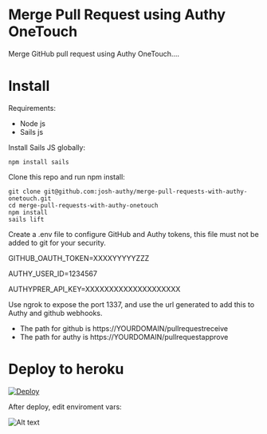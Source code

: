 Merge Pull Request using Authy OneTouch
==============

Merge GitHub pull request using Authy OneTouch....

# Install

Requirements:
 - Node js
 - Sails js

Install Sails JS globally:

```
npm install sails
```

Clone this repo and run npm install:
```
git clone git@github.com:josh-authy/merge-pull-requests-with-authy-onetouch.git
cd merge-pull-requests-with-authy-onetouch
npm install
sails lift
```

Create a .env file to configure GitHub and Authy tokens, this file must not be added to git for your security.

GITHUB_OAUTH_TOKEN=XXXXYYYYYZZZ

AUTHY_USER_ID=1234567

AUTHYPRER_API_KEY=XXXXXXXXXXXXXXXXXXXX

Use ngrok to expose the port 1337, and use the url generated to add this to Authy and github webhooks.

 - The path for github is https://YOURDOMAIN/pullrequestreceive
 - The path for authy is https://YOURDOMAIN/pullrequestapprove


# Deploy to heroku
[![Deploy](https://www.herokucdn.com/deploy/button.svg)](https://heroku.com/deploy)


After deploy, edit enviroment vars:

![Alt text](assets/images/env.png?raw=true "Env Vars")
